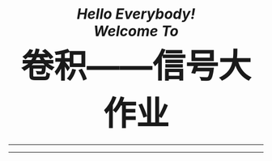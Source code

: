 <html>
    <head>
        <title>Hello Everybody!</title>
        <style type="text/css">
        div{
            position: absolute;
            width: 230px;
            height: 80px;
            border:3px solid #000;
            color: #000;
            font-weight:bold;
            font-size: 17px;
            text-align: center;
        }
        </style>
    </head>
    <body>
        <h1 style="text-align:center;font-style: italic">Hello Everybody!<br/>Welcome To <br/><span style="font-style: normal;font-size:65px;">卷积——信号大作业</span><br/></h1>
        <hr/>
        <hr/>
    </body>
</html>